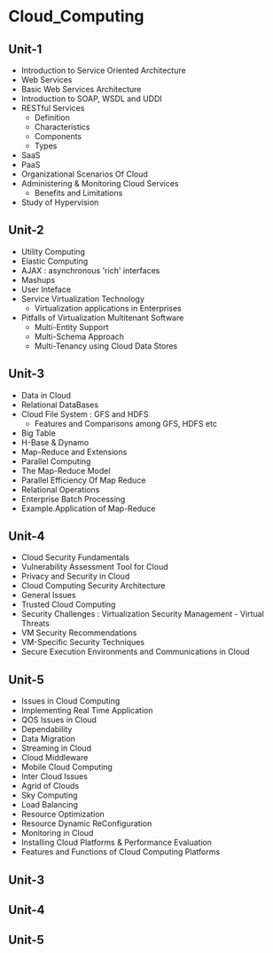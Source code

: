 # Cloud_Computing

## **Unit-1**
* Introduction to Service Oriented Architecture
* Web Services
* Basic Web Services Architecture
* Introduction to SOAP, WSDL and UDDI
* RESTful Services
  * Definition
  * Characteristics
  * Components
  * Types
* SaaS
* PaaS
* Organizational Scenarios Of Cloud
* Administering & Monitoring Cloud Services
  * Benefits and Limitations
* Study of Hypervision

## **Unit-2**
* Utility Computing
* Elastic Computing
* AJAX : asynchronous 'rich' interfaces
* Mashups
* User Inteface
* Service Virtualization Technology
  * Virtualization applications in Enterprises
* Pitfalls of Virtualization Multitenant Software
  * Multi-Entity Support
  * Multi-Schema Approach
  * Multi-Tenancy using Cloud Data Stores
  
## **Unit-3**
* Data in Cloud
* Relational DataBases
* Cloud File System : GFS and HDFS
  * Features and Comparisons among GFS, HDFS etc
* Big Table
* H-Base & Dynamo
* Map-Reduce and Extensions
* Parallel Computing
* The Map-Reduce Model
* Parallel Efficiency Of Map Reduce
* Relational Operations
* Enterprise Batch Processing
* Example.Application of Map-Reduce

## **Unit-4**
* Cloud Security Fundamentals
* Vulnerability Assessment Tool for Cloud
* Privacy and Security in Cloud
* Cloud Computing Security Architecture
* General Issues
* Trusted Cloud Computing
* Security Challenges : Virtualization Security Management - Virtual Threats
* VM Security Recommendations
* VM-Specific Security Techniques
* Secure Execution Environments and Communications in Cloud


## **Unit-5**
* Issues in Cloud Computing
* Implementing Real Time Application
* QOS Issues in Cloud
* Dependability
* Data Migration
* Streaming in Cloud
* Cloud Middleware
* Mobile Cloud Computing
* Inter Cloud Issues
* Agrid of Clouds
* Sky Computing
* Load Balancing
* Resource Optimization
* Resource Dynamic ReConfiguration
* Monitoring in Cloud
* Installing Cloud Platforms & Performance Evaluation
* Features and Functions of Cloud Computing Platforms
## **Unit-3**

## **Unit-4**

## **Unit-5**
